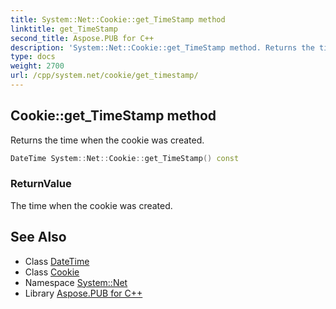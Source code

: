 ```yaml
---
title: System::Net::Cookie::get_TimeStamp method
linktitle: get_TimeStamp
second_title: Aspose.PUB for C++
description: 'System::Net::Cookie::get_TimeStamp method. Returns the time when the cookie was created in C++.'
type: docs
weight: 2700
url: /cpp/system.net/cookie/get_timestamp/
---
```

## Cookie::get_TimeStamp method


Returns the time when the cookie was created.

```cpp
DateTime System::Net::Cookie::get_TimeStamp() const
```


### ReturnValue

The time when the cookie was created.

## See Also

* Class [DateTime](../../../system/datetime/)
* Class [Cookie](../)
* Namespace [System::Net](../../)
* Library [Aspose.PUB for C++](../../../)
